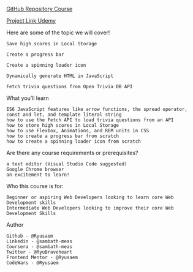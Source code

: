 [GitHub Repository Course](https://github.com/jamesqquick/Build-A-Quiz-App-With-HTML-CSS-and-JavaScript)

[Project Link Udemy](https://www.udemy.com/course/build-a-quiz-app-with-html-css-and-javascript/)

Here are some of the topic we will cover!

    Save high scores in Local Storage

    Create a progress bar

    Create a spinning loader icon

    Dynamically generate HTML in JavaScript

    Fetch trivia questions from Open Trivia DB API

What you’ll learn

    ES6 JavaScript features like arrow functions, the spread operator, const and let, and template literal string
    how to use the Fetch API to load trivia questions from an API
    how to store high scores in Local Storage
    how to use Flexbox, Animations, and REM units in CSS
    how to create a progress bar from scratch
    how to create a spinning loader icon from scratch

Are there any course requirements or prerequisites?

    a text editor (Visual Studio Code suggested)
    Google Chrome browser
    an excitement to learn!

Who this course is for:

    Beginner or aspiring Web Developers looking to learn core Web Development skills
    Intermediate Web Developers looking to improve their core Web Development Skills

Author

    Github - @Ryusaem
    Linkedin - @sambath-meas
    Coursera - @sambath-meas
    Twitter - @RyuBraveheart
    Frontend Mentor - @Ryusaem
    CodeWars - @Ryusaem
